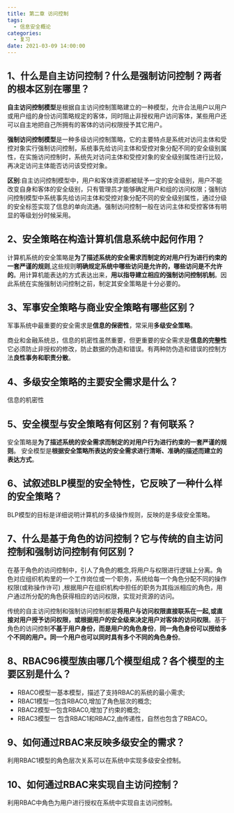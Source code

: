 ```yaml
---
title: 第二章 访问控制
tags:
  - 信息安全概论
categories:
  - 复习
date: 2021-03-09 14:00:00
---
```

## 1、什么是自主访问控制？什么是强制访问控制？两者的根本区别在哪里？
**自主访问控制模型**是根据自主访问控制策略建立的一种模型，允许合法用户以用户或用户组的身份访问策略规定的客体，同时阻止非授权用户访问客体，某些用户还可以自主地把自己所拥有的客体的访问权限授予其它用户。

**强制访问控制模型**是一种多级访问控制策略，它的主要特点是系统对访问主体和受控对象实行强制访问控制，系统事先给访问主体和受控对象分配不同的安全级别属性，在实施访问控制时，系统先对访问主体和受控对象的安全级别属性进行比较，再决定访问主体能否访问该受控对象。

**区别**:自主访问控制模型中，用户和客体资源都被赋予一定的安全级别，用户不能改变自身和客体的安全级别，只有管理员才能够确定用户和组的访问权限；强制访问控制模型中系统事先给访问主体和受控对象分配不同的安全级别属性，通过分级的安全标签实现了信息的单向流通。强制访问控制一般在访问主体和受控客体有明显的等级划分时候采用。

## 2、安全策略在构造计算机信息系统中起何作用？
计算机系统的安全策略是**为了描述系统的安全需求而制定的对用户行为进行约束的一套严谨的规则**,这些规则**明确规定系统中哪些访问是允许的，哪些访问是不允许的**。用计算机能表达的方式表达出来，**用以指导建立相应的强制访问控制机制**。因此系统在实施强制访问控制之前，制定其安全策略是十分必要的。
## 3、军事安全策略与商业安全策略有哪些区别？
军事系统中最重要的安全需求是**信息的保密性**，常采用**多级安全策略**。

商业和金融系统总，信息的机密性虽然重要，但更重要的安全需求是**信息的完整性**它必须防止非授权的修改，防止数据的伪造和错误。有两种防伪造和错误的控制方法**良性事务和职责分散**。
## 4、多级安全策略的主要安全需求是什么？
信息的机密性
## 5、安全模型与安全策略有何区别？有何联系？
安全策略是**为了描述系统的安全需求而制定的对用户行为进行约束的一套严谨的规则**。
安全模型是**根据安全策略所表达的安全需求进行清晰、准确的描述而建立的表达方式**。
## 6、试叙述BLP模型的安全特性，它反映了一种什么样的安全策略？
BLP模型的目标是详细说明计算机的多级操作规则，反映的是多级安全策略。
## 7、什么是基于角色的访问控制？它与传统的自主访问控制和强制访问控制有何区别？
在基于角色的访问控制中，引人了角色的概念,将用户与权限进行逻辑上分离。角色对应组织机构里的一个工作岗位或一个职务，系统给每一个角色分配不同的操作权限(或称操作许可) ,根据用户在组织机构中担任的职务为其指派相应的角色，用户通过所分配的角色获得相应的访问权限，实现对资源的访问。

传统的自主访问控制和强制访问控制都是**将用户与访问权限直接联系在一起,或直接对用户授予访问权限，或根据用户的安全级来决定用户对客体的访问权限**。基于角色的访问控制**不基于用户身份，而是用户的角色身份**，**同一角色身份可以授给多个不同的用户。同一个用户也可以同时具有多个不同的角色身份**。
## 8、RBAC96模型族由哪几个模型组成？各个模型的主要区别是什么？
- RBACO模型一基本模型，描述了支持RBAC的系统的最小需求;
- RBAC1模型一包含RBAC0,增加了角色层次的概念;
- RBAC2模型一包含RBAC0,增加了约束的概念;
- RBAC3模型一 包含RBAC1和RBAC2,由传递性，自然也包含了RBACO。
## 9、如何通过RBAC来反映多级安全的需求？
利用RBAC1模型的角色层次关系可以在系统中实现多级安全控制。
## 10、如何通过RBAC来实现自主访问控制？
利用RBAC中角色为用户进行授权在系统中实现自主访问控制。